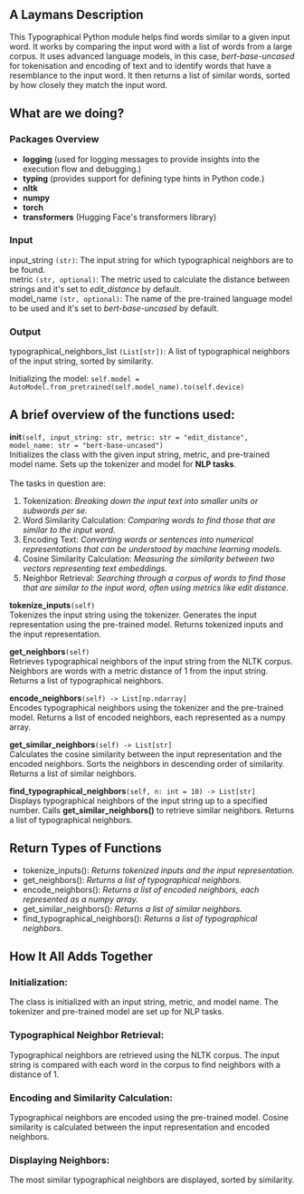 ## A Laymans Description
This Typographical Python module helps find words similar to a given input word. It works by comparing the input word with a list of words from a large corpus. It uses advanced language models, in this case, *bert-base-uncased* for tokenisation and encoding of text and to identify words that have a resemblance to the input word. It then returns a list of similar words, sorted by how closely they match the input word.

## What are we doing?

### Packages Overview
- **logging** (used for logging messages to provide insights into the execution flow and debugging.)
- **typing** (provides support for defining type hints in Python code.)
- **nltk**
- **numpy**
- **torch**
- **transformers** (Hugging Face's transformers library)

### Input

input_string `(str)`: The input string for which typographical neighbors are to be found.\
metric `(str, optional)`: The metric used to calculate the distance between strings and it's set to *edit_distance* by default.\
model_name `(str, optional)`: The name of the pre-trained language model to be used and it's set to *bert-base-uncased* by default.

### Output

typographical_neighbors_list `(List[str])`: A list of typographical neighbors of the input string, sorted by similarity.

Initializing the model: `self.model = AutoModel.from_pretrained(self.model_name).to(self.device)`

## A brief overview of the functions used:

**__init__**`(self, input_string: str, metric: str = "edit_distance", model_name: str = "bert-base-uncased")`\
Initializes the class with the given input string, metric, and pre-trained model name.
Sets up the tokenizer and model for **NLP tasks**.\
\
The tasks in question are:

1. Tokenization: *Breaking down the input text into smaller units or subwords per se.*
2. Word Similarity Calculation: *Comparing words to find those that are similar to the input word.*
3. Encoding Text: *Converting words or sentences into numerical representations that can be understood by machine learning models.*
4. Cosine Similarity Calculation: *Measuring the similarity between two vectors representing text embeddings.*
5. Neighbor Retrieval: *Searching through a corpus of words to find those that are similar to the input word, often using metrics like edit distance.*

**tokenize_inputs**`(self)`\
Tokenizes the input string using the tokenizer.
Generates the input representation using the pre-trained model.
Returns tokenized inputs and the input representation.

**get_neighbors**`(self)`\
Retrieves typographical neighbors of the input string from the NLTK corpus.
Neighbors are words with a metric distance of 1 from the input string.
Returns a list of typographical neighbors.

**encode_neighbors**`(self) -> List[np.ndarray]`\
Encodes typographical neighbors using the tokenizer and the pre-trained model.
Returns a list of encoded neighbors, each represented as a numpy array.

**get_similar_neighbors**`(self) -> List[str]`\
Calculates the cosine similarity between the input representation and the encoded neighbors.
Sorts the neighbors in descending order of similarity.
Returns a list of similar neighbors.

**find_typographical_neighbors**`(self, n: int = 10) -> List[str]`\
Displays typographical neighbors of the input string up to a specified number.
Calls **get_similar_neighbors()** to retrieve similar neighbors.
Returns a list of typographical neighbors.


## Return Types of Functions
- tokenize_inputs(): *Returns tokenized inputs and the input representation.*
- get_neighbors(): *Returns a list of typographical neighbors.*
- encode_neighbors(): *Returns a list of encoded neighbors, each represented as a numpy array.*
- get_similar_neighbors(): *Returns a list of similar neighbors.*
- find_typographical_neighbors(): *Returns a list of typographical neighbors.*

## How It All Adds Together

### Initialization:
The class is initialized with an input string, metric, and model name. The tokenizer and pre-trained model are set up for NLP tasks.

### Typographical Neighbor Retrieval:
Typographical neighbors are retrieved using the NLTK corpus. The input string is compared with each word in the corpus to find neighbors with a distance of 1.

### Encoding and Similarity Calculation:
Typographical neighbors are encoded using the pre-trained model. Cosine similarity is calculated between the input representation and encoded neighbors.

### Displaying Neighbors:
The most similar typographical neighbors are displayed, sorted by similarity.
